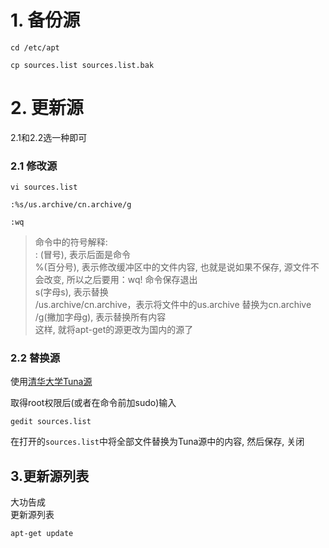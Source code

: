 
# 1. 备份源

    cd /etc/apt
    
    cp sources.list sources.list.bak


# 2. 更新源

2.1和2.2选一种即可

### 2.1 修改源

    vi sources.list
    
    :%s/us.archive/cn.archive/g
    
    :wq

>命令中的符号解释:  
: (冒号), 表示后面是命令  
%(百分号), 表示修改缓冲区中的文件内容, 也就是说如果不保存, 源文件不会改变, 所以之后要用：wq! 命令保存退出  
s(字母s), 表示替换  
/us.archive/cn.archive，表示将文件中的us.archive 替换为cn.archive
/g(撇加字母g), 表示替换所有内容  
这样, 就将apt-get的源更改为国内的源了  

### 2.2 替换源

使用[清华大学Tuna源](https://mirrors.tuna.tsinghua.edu.cn/help/ubuntu/)

取得root权限后(或者在命令前加sudo)输入

    gedit sources.list

在打开的`sources.list`中将全部文件替换为Tuna源中的内容, 然后保存, 关闭


## 3.更新源列表
大功告成  
更新源列表  

    apt-get update
